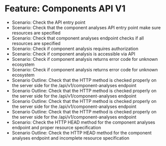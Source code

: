 # Feature: Components API V1
- Scenario: Check the API entry point
- Scenario: Check that the component analyses API entry point make sure resources are specified
- Scenario: Check that component analyses endpoint checks if all resources are specified
- Scenario: Check if component analysis requires authorization
- Scenario: Check if component analysis is accessible via API
- Scenario: Check if component analysis returns error code for unknown ecosystem
- Scenario: Check if component analysis returns error code for unknown ecosystem
- Scenario Outline: Check that the HTTP method is checked properly on the server side for the /api/v1/component-analyses endpoint
- Scenario Outline: Check that the HTTP method is checked properly on the server side for the /api/v1/component-analyses endpoint
- Scenario Outline: Check that the HTTP method is checked properly on the server side for the /api/v1/component-analyses endpoint
- Scenario Outline: Check that the HTTP method is checked properly on the server side for the /api/v1/component-analyses endpoint
- Scenario: Check the HTTP HEAD method for the component analyses endpoint and proper resource specification
- Scenario Outline: Check the HTTP HEAD method for the component analyses endpoint and incomplete resource specification
